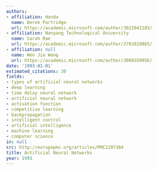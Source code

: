 ```yaml
---
authors:
- affiliation: Honda
  name: Derek Partridge
  url: https://academic.microsoft.com/author/3022042103/
- affiliation: Nanyang Technological University
  name: Sarah Rae
  url: https://academic.microsoft.com/author/2702828865/
- affiliation: null
  name: Wen Jia Wang
  url: https://academic.microsoft.com/author/3080350956/
date: '1993-01-01'
estimated_citations: 30
fields:
- types of artificial neural networks
- deep learning
- time delay neural network
- artificial neural network
- activation function
- competitive learning
- backpropagation
- intelligent control
- artificial intelligence
- machine learning
- computer science
in: null
src: http://europepmc.org/articles/PMC1297304
title: Artificial Neural Networks
year: 1993
---
```

